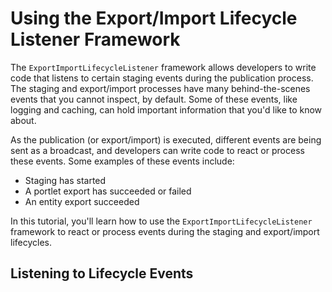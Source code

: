 # Using the Export/Import Lifecycle Listener Framework

The `ExportImportLifecycleListener` framework allows developers to write code
that listens to certain staging events during the publication process. The
staging and export/import processes have many behind-the-scenes events that you
cannot inspect, by default. Some of these events, like logging and caching, can
hold important information that you'd like to know about.

As the publication (or export/import) is executed, different events are being
sent as a broadcast, and developers can write code to react or process these
events. Some examples of these events include:

- Staging has started
- A portlet export has succeeded or failed
- An entity export succeeded

In this tutorial, you'll learn how to use the `ExportImportLifecycleListener`
framework to react or process events during the staging and export/import
lifecycles.

## Listening to Lifecycle Events
